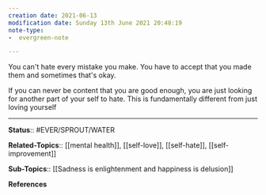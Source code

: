 ```yaml
---
creation date: 2021-06-13
modification date: Sunday 13th June 2021 20:48:19
note-type: 
-  evergreen-note

---
```


You can't hate every mistake you make. You have to accept that you made them and sometimes that's okay. 

If you can never be content that you are good enough, you are just looking for another part of your self to hate. This is fundamentally different from just loving yourself

---

**Status**:: #EVER/SPROUT/WATER   

**Related-Topics**:: [[mental health]], [[self-love]], [[self-hate]], [[self-improvement]]
	
**Sub-Topics**:: [[Sadness is enlightenment and happiness is delusion]]
	
**References**